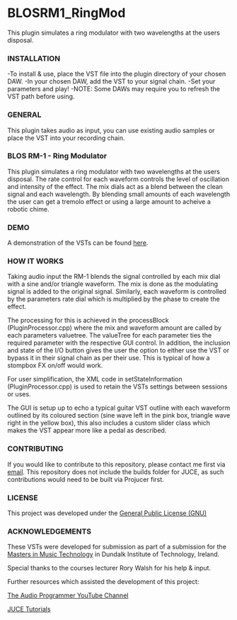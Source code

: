 # BLOSRM1_RingMod

This plugin simulates a ring modulator with two wavelengths at the users disposal.

### INSTALLATION

  -To install & use, place the VST file into the plugin directory of your chosen DAW.
  -In your chosen DAW, add the VST to your signal chain.
  -Set your parameters and play!
  -NOTE: Some DAWs may require you to refresh the VST path before using.

### GENERAL

This plugin takes audio as input, you can use existing audio samples or place the VST into your recording chain.

### BLOS RM-1 - Ring Modulator

This plugin simulates a ring modulator with two wavelengths at the users disposal.
The rate control for each waveform controls the level of oscillation and intensity of the effect.
The mix dials act as a blend between the clean signal and each wavelength.
By blending small amounts of each wavelength the user can get a tremolo effect or using a large amount to acheive a robotic chime.

### DEMO

A demonstration of the VSTs can be found [here](https://www.youtube.com/watch?v=gu4198DzCO4&t=1s).

### HOW IT WORKS

Taking audio input the RM-1 blends the signal controlled by each mix dial with a sine and/or triangle waveform. The mix is done as the modulating signal is added to the original signal. Similarly, each waveform is controlled by the parameters rate dial which is multiplied by the phase to create the effect.

The processing for this is achieved in the processBlock (PluginProcessor.cpp) where the mix and waveform amount are called by each parameters valuetree. The valueTree for each parameter ties the required parameter with the respective GUI control. In addition, the inclusion and state of the I/O button gives the user the option to either use the VST or bypass it in their signal chain as per their use. This is typical of how a stompbox FX on/off would work.

For user simplification, the XML code in setStateInformation (PluginProcessor.cpp) is used to retain the VSTs settings between sessions or uses. 

The GUI is setup up to echo a typical guitar VST outline with each waveform outlined by its coloured section (sine wave left in the pink box, triangle wave right in the yellow box), this also includes a custom slider class which makes the VST appear more like a pedal as described.

### CONTRIBUTING

If you would like to contribute to this repository, please contact me first via [email](hi@benlambosullivan.com).
This repository does not include the builds folder for JUCE, as such contributions would need to be built via Projucer first.

### LICENSE

This project was developed under the [General Public License (GNU)](https://www.gnu.org/licenses/gpl-3.0.en.html)

### ACKNOWLEDGEMENTS

These VSTs were developed for submission as part of a submission for the [Masters in Music Technology](https://www.dkit.ie/courses/school-of-informatics-and-creative-arts/creative-arts-media-and-music/ma/msc-in-music-technology.html) in Dundalk Institute of Technology, Ireland.

Special thanks to the courses lecturer Rory Walsh for his help & input.

Further resources which assisted the development of this project:

[The Audio Programmer YouTube Channel](https://www.youtube.com/theaudioprogrammer)

[JUCE Tutorials](https://juce.com/learn/tutorials)



